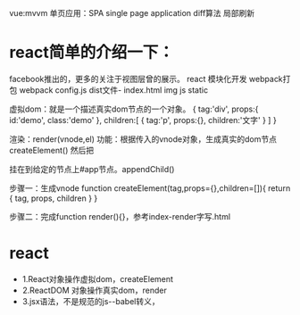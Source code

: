 <!--
 * @Description: In User Settings Edit
 * @Author: your name
 * @Date: 2019-09-27 10:22:11
 * @LastEditTime: 2019-09-28 10:52:21
 * @LastEditors: Please set LastEditors
 -->
vue:mvvm
 单页应用：SPA single page application
 diff算法  局部刷新
# react简单的介绍一下：
facebook推出的，更多的关注于视图层曾的展示。
react 模块化开发 webpack打包  webpack config.js    dist文件- index.html img js static

虚拟dom：就是一个描述真实dom节点的一个对象。
{
    tag:'div',
    props:{
        id:'demo',
        class:'demo'
    },
    children:[
        {
            tag:'p',
            props:{},
            children:'文字'
        }
    ]
}

渲染：render(vnode,el)
功能：根据传入的vnode对象，生成真实的dom节点  createElement()
      然后把<div>挂在到给定的节点上#app节点。appendChild()


步骤一：生成vnode
function createElement(tag,props={},children=[]){
    return {
        tag,
        props,
        children
    }
}

步骤二：完成function render(){}，参考index-render字写.html

# react
+ 1.React对象操作虚拟dom，createElement  
+ 2.ReactDOM 对象操作真实dom，render
+ 3.jsx语法，不是规范的js--babel转义，<script type='text/babel'>
   +  1.有换行的时候，用()括起来
   +  2.{...js语句} 表示js环境
   +  3.数组循环的时候map，因为有返回值
   +  4.< ... > html环境
   +  5.绑定事件onClick={函数}
   +  6.img
# 函数式组件---无状态组件
  用一个函数定义组件，return 组件
  调用：自定义标签的形式，首字母大写
  父传子：属性的形式

注意：class->className 驼峰命名法



